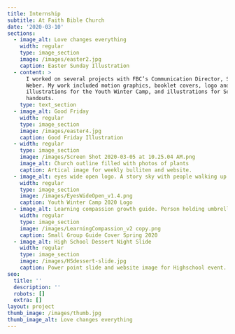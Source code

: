 ```yaml
---
title: Internship
subtitle: At Faith Bible Church
date: '2020-03-10'
sections:
  - image_alt: Love changes everything
    width: regular
    type: image_section
    image: /images/easter2.jpg
    caption: Easter Sunday Illustration
  - content: >
      I worked on several projects with FBC’s Communication Director, Seth
      Weber. My work included motion graphics, booklet covers, logo and
      illustrations for the Youth Winter Camp, and illustrations for Sermons and
      handouts.
    type: text_section
  - image_alt: Good Friday
    width: regular
    type: image_section
    image: /images/easter4.jpg
    caption: Good Friday Illustration
  - width: regular
    type: image_section
    image: /images/Screen Shot 2020-03-05 at 10.25.04 AM.png
    image_alt: Church outline filled with photos of plants
    caption: Artical image for weekly bulliten and website.
  - image_alt: eyes wide open logo. A story sky with people walking up to a cross
    width: regular
    type: image_section
    image: /images/EyesWideOpen_v1.4.png
    caption: Youth Winter Camp 2020 Logo
  - image_alt: Learning compassion growth guide. Person holding umbrella over a child
    width: regular
    type: image_section
    image: /images/LearningCompassion_v2 copy.png
    caption: Small Group Guide Cover Spring 2020
  - image_alt: High School Dessert Night Slide
    width: regular
    type: image_section
    image: /images/HSdessert-slide.jpg
    caption: Power point slide and website image for Highschool event.
seo:
  title: ''
  description: ''
  robots: []
  extra: []
layout: project
thumb_image: /images/thumb.jpg
thumb_image_alt: Love changes everything
---
```

